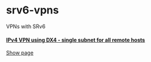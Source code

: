 # srv6-vpns
VPNs with SRv6


#### [IPv4 VPN using DX4 - single subnet for all remote hosts](ipv4-dx4-single-subnet)

[Show page](ipv4-dx4-single-subnet)

